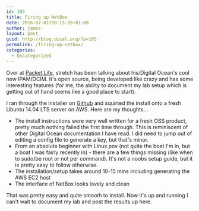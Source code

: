```yaml
---
id: 105
title: Firing up NetBox
date: 2016-07-01T10:15:35+01:00
author: james
layout: post
guid: http://blog.dical.org/?p=105
permalink: /firing-up-netbox/
categories:
  - Uncategorized
---
```

Over at [Packet Life](http://www.packetlife.net), stretch has been talking about his/Digital Ocean's cool new IPAM/DCIM. It's open source, being developed like crazy and has some interesting features (for me, the ability to document my lab setup which is getting out of hand seems like a good place to start).

<!--end_excerpt-->

I ran through the installer on [Github](https://github.com/digitalocean/netbox/blob/develop/docs/getting-started.md) and squirted the install onto a fresh Ubuntu 14.04 LTS server on AWS. Here are my thoughts...

  * The install instructions were very well written for a fresh OSS product, pretty much nothing failed the first time through. This is reminiscent of other Digital Ocean documentation I have read. I did need to jump out of editing a config file to generate a key, but that's minor.
  * From an absolute beginner with Linux pov (not quite the boat I'm in, but a boat I was fairly recently in) - there are a few things missing (like when to sudo/be root or not per command). It's not a noobs setup guide, but it is pretty easy to follow otherwise.
  * The installation/setup takes around 10-15 mins including generating the AWS EC2 host
  * The interface of NetBox looks lovely and clean

That was pretty easy and quite smooth to install. Now it's up and running I can't wait to document my lab and post the results up here.

&nbsp;